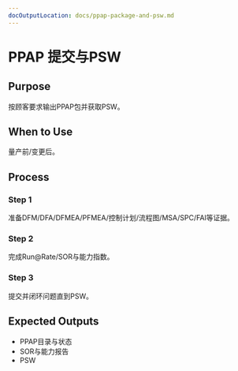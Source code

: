 ```yaml
---
docOutputLocation: docs/ppap-package-and-psw.md
---
```


# PPAP 提交与PSW

## Purpose

按顾客要求输出PPAP包并获取PSW。

## When to Use

量产前/变更后。

## Process

### Step 1

准备DFM/DFA/DFMEA/PFMEA/控制计划/流程图/MSA/SPC/FAI等证据。

### Step 2

完成Run@Rate/SOR与能力指数。

### Step 3

提交并闭环问题直到PSW。

## Expected Outputs

- PPAP目录与状态
- SOR与能力报告
- PSW
